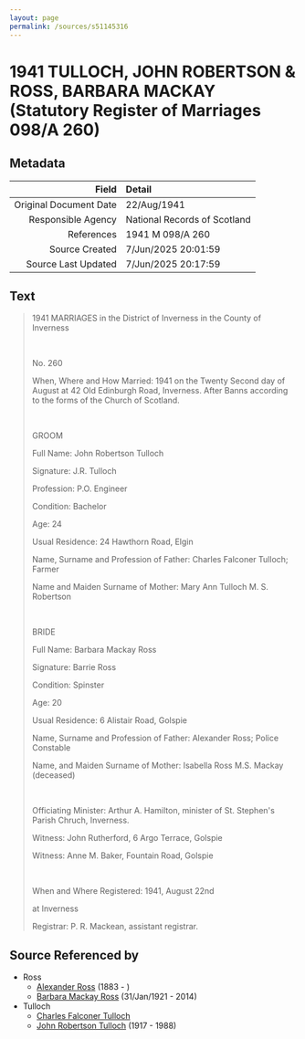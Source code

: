 ```yaml
---
layout: page
permalink: /sources/s51145316
---
```


# 1941 TULLOCH, JOHN ROBERTSON & ROSS, BARBARA MACKAY (Statutory Register of Marriages 098/A 260)

## Metadata

Field | Detail
---:|:---
Original Document Date | 22/Aug/1941
Responsible Agency | National Records of Scotland
References | 1941 M 098/A 260
Source Created | 7/Jun/2025 20:01:59
Source Last Updated | 7/Jun/2025 20:17:59

## Text

> 1941 MARRIAGES in the District of Inverness in the County of Inverness
>
> <br/>
>
> No. 260
>
> When, Where and How Married: 1941 on the Twenty Second day of August at 42 Old Edinburgh Road, Inverness. After Banns according to the forms of the Church of Scotland.
>
> <br/>
>
> GROOM
>
> Full Name: John Robertson Tulloch
>
> Signature: J.R. Tulloch
>
> Profession: P.O. Engineer
>
> Condition: Bachelor
>
> Age: 24
>
> Usual Residence: 24 Hawthorn Road, Elgin
>
> Name, Surname and Profession of Father: Charles Falconer Tulloch; Farmer
>
> Name and Maiden Surname of Mother: Mary Ann Tulloch M. S. Robertson
>
> <br/>
>
> BRIDE
>
> Full Name: Barbara Mackay Ross
>
> Signature: Barrie Ross
>
> Condition: Spinster
>
> Age: 20
>
> Usual Residence: 6 Alistair Road, Golspie
>
> Name, Surname and Profession of Father: Alexander Ross; Police Constable
>
> Name, and Maiden Surname of Mother: Isabella Ross M.S. Mackay (deceased)
>
> <br/>
>
> Officiating Minister: Arthur A. Hamilton, minister of St. Stephen's Parish Chruch, Inverness.
>
> Witness: John Rutherford, 6 Argo Terrace, Golspie
>
> Witness: Anne M. Baker, Fountain Road, Golspie
>
> <br/>
>
> When and Where Registered: 1941, August 22nd
>
> at Inverness
>
> Registrar: P. R. Mackean, assistant registrar.
>

## Source Referenced by

* Ross
  * [Alexander Ross](../people/@34528442@-alexander-ross-b1883-d.md) (1883 - )
  * [Barbara Mackay Ross](../people/@63405204@-barbara-mackay-ross-b1921-1-31-d2014.md) (31/Jan/1921 - 2014)
* Tulloch
  * [Charles Falconer Tulloch](../people/@120623@-charles-falconer-tulloch-b-d.md)
  * [John Robertson Tulloch](../people/@44608948@-john-robertson-tulloch-b1917-d1988.md) (1917 - 1988)
